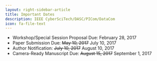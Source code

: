 ```yaml
---
layout: right-sidebar-article
title: Important Dates
description: IEEE CyberSciTech/DASC/PICom/DataCom
icon: fa-file-text
---
```


- Workshop/Special Session Proposal Due: February 28, 2017
- Paper Submission Due: ~~May 10, 2017~~ July 10, 2017
- Author Notification: ~~July 10, 2017~~ August 10, 2017
- Camera-Ready Manuscript Due: ~~August 15, 2017~~ September 1, 2017
